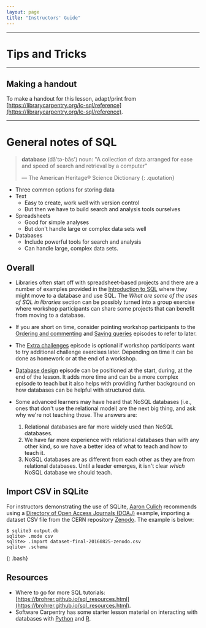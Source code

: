 ```yaml
---
layout: page
title: "Instructors' Guide"
---
```


____
# Tips and Tricks

____
## Making a handout

To make a handout for this lesson, adapt/print from [https://librarycarpentry.org/lc-sql/reference](https://librarycarpentry.org/lc-sql/reference).

____
# General notes of SQL

> **database** (dā'tə-bās') noun:
> "A collection of data arranged for ease and speed of search and retrieval by a computer"
>
> — The American Heritage® Science Dictionary
{: .quotation}

*   Three common options for storing data
*   Text
    *   Easy to create, work well with version control
    *   But then we have to build search and analysis tools ourselves
*   Spreadsheets
    *   Good for simple analyses
    *   But don't handle large or complex data sets well
*   Databases
    *   Include powerful tools for search and analysis
    *   Can handle large, complex data sets.

## Overall

* Libraries often start off with spreadsheet-based projects and there are a number of examples provided in the [Introduction to SQL](https://librarycarpentry.org/lc-sql/01-introduction/index.html) where they might move to a database and use SQL. The _What are some of the uses of SQL in libraries_ section can be possibly turned into a group exercise where workshop participants can share some projects that can benefit from moving to a database. 

* If you are short on time, consider pointing workshop participants to the [Ordering and commenting](https://librarycarpentry.org/lc-sql/05-ordering-commenting/index.html) and [Saving queries](https://librarycarpentry.org/lc-sql/07-saving-queries/index.html) episodes to refer to later. 

* The [Extra challenges](https://librarycarpentry.org/lc-sql/11-extra-challenges/index.html) episode is optional if workshop participants want to try additional challenge exercises later. Depending on time it can be done as homework or at the end of a workshop.

* [Database design](https://librarycarpentry.org/lc-sql/08-database-design/index.html) episode can be positioned at the start, during, at the end of the lesson. It adds more time and can be a more complex episode to teach but it also helps with providing further background on how databases can be helpful with structured data.

* Some advanced learners may have heard that NoSQL databases (i.e., ones that don't use the relational model) are the next big thing, and ask why we're not teaching those.
    The answers are:
    1.  Relational databases are far more widely used than NoSQL databases.
    2.  We have far more experience with relational databases than with any other kind,
        so we have a better idea of what to teach and how to teach it.
    3.  NoSQL databases are as different from each other as they are from relational databases.
        Until a leader emerges, it isn't clear *which* NoSQL database we should teach.

## Import CSV in SQLite

For instructors demonstrating the use of SQLite, [Aaron Culich](https://github.com/aculich) recommends using a [Directory of Open Access Journals (DOAJ)](https://doaj.org/) example, importing a dataset CSV file from the CERN repository [Zenodo](https://zenodo.org/). The example is below:

~~~
$ sqlite3 output.db
sqlite> .mode csv
sqlite> .import dataset-final-20160825-zenodo.csv
sqlite> .schema
~~~
{: .bash}

## Resources

* Where to go for more SQL tutorials: [https://brohrer.github.io/sql_resources.html](https://brohrer.github.io/sql_resources.html).
* Software Carpentry has some starter lesson material on interacting with databases with [Python](https://swcarpentry.github.io/sql-novice-survey/10-prog/index.html) and [R](https://swcarpentry.github.io/sql-novice-survey/11-prog-R/index.html).
